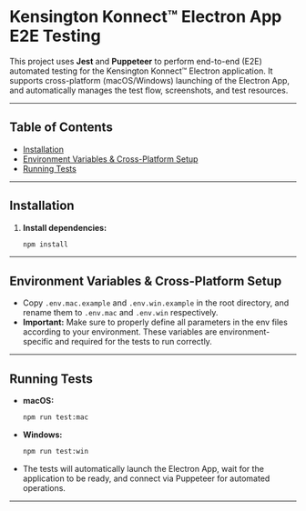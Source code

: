 # Kensington Konnect™ Electron App E2E Testing

This project uses **Jest** and **Puppeteer** to perform end-to-end (E2E) automated testing for the Kensington Konnect™ Electron application.
It supports cross-platform (macOS/Windows) launching of the Electron App, and automatically manages the test flow, screenshots, and test resources.

---

## Table of Contents
- [Installation](#installation)
- [Environment Variables & Cross-Platform Setup](#environment-variables--cross-platform-setup)
- [Running Tests](#running-tests)

---

## Installation

1. **Install dependencies:**
   ```bash
   npm install
   ```

---

## Environment Variables & Cross-Platform Setup

- Copy `.env.mac.example` and `.env.win.example` in the root directory, and rename them to `.env.mac` and `.env.win` respectively.
- **Important:** Make sure to properly define all parameters in the env files according to your environment. These variables are environment-specific and required for the tests to run correctly.

---

## Running Tests

- **macOS:**
  ```bash
  npm run test:mac
  ```

- **Windows:**
  ```bash
  npm run test:win
  ```

- The tests will automatically launch the Electron App, wait for the application to be ready, and connect via Puppeteer for automated operations.

---

